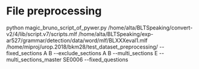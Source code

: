 # File preprocessing

  python magic_bruno_script_of_pywer.py /home/alta/BLTSpeaking/convert-v2/4/lib/script.v7/scripts.mlf /home/alta/BLTSpeaking/exp-ar527/grammar/detection/data/word/mlf/BLXXXeval1.mlf /home/miproj/urop.2018/bkm28/test_dataset_preprocessing/ --fixed_sections A B --exclude_sections A B --multi_sections E --multi_sections_master SE0006 --fixed_questions
  
  
